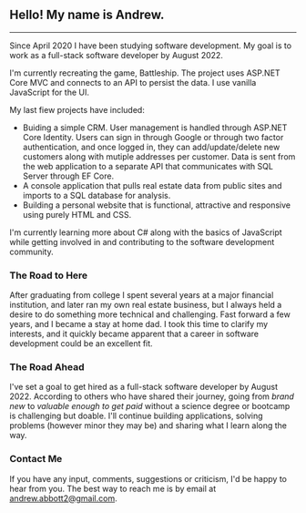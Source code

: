 <!--
**awabbott/awabbott** is a ✨ _special_ ✨ repository because its `README.md` (this file) appears on your GitHub profile.

Here are some ideas to get you started:

- 🔭 I’m currently working on ...
- 🌱 I’m currently learning ...
- 👯 I’m looking to collaborate on ...
- 🤔 I’m looking for help with ...
- 💬 Ask me about ...
- 📫 How to reach me: ...
- ⚡ Fun fact: ...
-->

## Hello! My name is Andrew.
___
<!-- Check out [my portfolio](http://www.yourazhousebuyer.com). -->

Since April 2020 I have been studying software development. My goal is to work as a full-stack software developer by August 2022.

I'm currently recreating the game, Battleship. The project uses ASP.NET Core MVC and connects to an API to persist the data. I use vanilla JavaScript for the UI.

My last fiew projects have included:
- Buiding a simple CRM. User management is handled through ASP.NET Core Identity. Users can sign in through Google or through two factor authentication, and once logged in, they can add/update/delete new customers along with mutiple addresses per customer. Data is sent from the web application to a separate API that communicates with SQL Server through EF Core.
- A console application that pulls real estate data from public sites and imports to a SQL database for analysis.
- Building a personal website that is functional, attractive and responsive using purely HTML and CSS.

I'm currently learning more about C# along with the basics of JavaScript while getting involved in and contributing to the software development community.

### The Road to Here
After graduating from college I spent several years at a major financial institution, and later ran my own real estate business, but I always held a desire to do something more technical and challenging. Fast forward a few years, and I became a stay at home dad. I took this time to clarify my interests, and it quickly became apparent that a career in software development could be an excellent fit.

### The Road Ahead
I've set a goal to get hired as a full-stack software developer by August 2022.
According to others who have shared their journey, going from *brand new* to *valuable enough to get paid* without a science degree or bootcamp is challenging but doable. I'll continue building applications, solving problems (however minor they may be) and sharing what I learn along the way.

### Contact Me
If you have any input, comments, suggestions or criticism, I'd be happy to hear from you. The best way to reach me is by email at <andrew.abbott2@gmail.com>.

